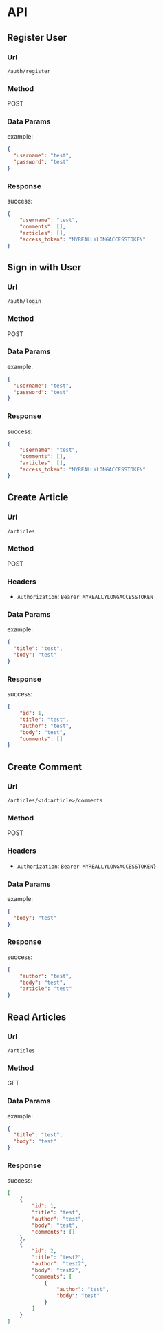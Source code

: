 # API

## Register User

### Url
`/auth/register`

### Method
POST

### Data Params
example:
```json
{
  "username": "test",
  "password": "test"
}
```

### Response
success:
```json
{
    "username": "test",
    "comments": [],
    "articles": [],
    "access_token": "MYREALLYLONGACCESSTOKEN"
}
```

## Sign in with User

### Url
`/auth/login`

### Method
POST

### Data Params
example:
```json
{
  "username": "test",
  "password": "test"
}
```

### Response
success:
```json
{
    "username": "test",
    "comments": [],
    "articles": [],
    "access_token": "MYREALLYLONGACCESSTOKEN"
}
```


## Create Article

### Url
`/articles`

### Method
POST

### Headers
- `Authorization`: `Bearer MYREALLYLONGACCESSTOKEN`

### Data Params
example:
```json
{
  "title": "test",
  "body": "test"
}
```

### Response
success:
```json
{
    "id": 1,
    "title": "test",
    "author": "test",
    "body": "test",
    "comments": []
}
```

## Create Comment

### Url
`/articles/<id:article>/comments`

### Method
POST

### Headers
- `Authorization`: `Bearer MYREALLYLONGACCESSTOKEN}`

### Data Params
example:
```json
{
  "body": "test"
}
```

### Response
success:
```json
{
    "author": "test",
    "body": "test",
    "article": "test"
}
```

## Read Articles

### Url
`/articles`

### Method
GET

### Data Params
example:
```json
{
  "title": "test",
  "body": "test"
}
```

### Response
success:
```json
[
    {
        "id": 1,
        "title": "test",
        "author": "test",
        "body": "test",
        "comments": []
    },
    {
        "id": 2,
        "title": "test2",
        "author": "test2",
        "body": "test2",
        "comments": [
            {
                "author": "test",
                "body": "test"
            }
        ]
    }
]
```
